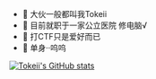 - 👋 大伙一般都叫我Tokeii
- 👀 目前就职于一家公立医院 修电脑√
- 🌱 打CTF只是爱好而已
- 💞️ 单身··呜呜


[![Tokeii's GitHub stats](https://github-readme-stats.vercel.app/api?username=Tokeii0)](https://github.com/anuraghazra/github-readme-stats)
